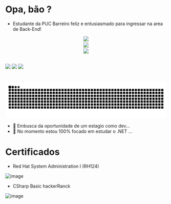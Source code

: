 # Opa, bão ? 
- Estudante da PUC Barreiro feliz e entusiasmado para ingressar na area de Back-End!

 
<div align="center">
   <img  src='https://github-readme-stats.vercel.app/api?username=Davi-OS&theme=dark&show_icons=true&hide_border=true&count_private=true' />
</div>
<div align="center">
   <img width=400 src='https://github-readme-streak-stats.herokuapp.com/?user=Davi-OS&theme=dark&hide_border=true' />
</div>
<div align="center">
   <img  src='https://github-readme-stats.vercel.app/api/top-langs/?username=Davi-OS&theme=dark&show_icons=true&hide_border=true&layout=compact' />
</div>


##

<div>
  <a href = "mailto:davioliveirasanto.work@gmail.com"><img src="https://img.shields.io/badge/-Gmail-%23333?style=for-the-badge&logo=gmail&logoColor=white" target="_blank"></a>
  <a href="https://www.linkedin.com/in/davi-olivera-santos-78b042198/" target="_blank"><img src="https://img.shields.io/badge/-LinkedIn-%230077B5?style=for-the-badge&logo=linkedin&logoColor=white" target="_blank"></a> 
   <a href="https://www.instagram.com/davi._.os/" target="_blank"><img src="https://img.shields.io/badge/-Instagram-%23E4405F?style=for-the-badge&logo=instagram&logoColor=white" target="_blank"></a>

#
  </div>
  
 <picture>
  <source media="(prefers-color-scheme: dark)" srcset="https://raw.githubusercontent.com/Davi-OS/Davi-OS/output/github-contribution-grid-snake-dark.svg">
  <source media="(prefers-color-scheme: dark)" srcset="https://raw.githubusercontent.com/Davi-OS/Davi-OS/output/github-contribution-grid-snake.svg">
  <img alt="github contribution grid snake animation" src="https://raw.githubusercontent.com/Davi-OS/Davi-OS/output/github-contribution-grid-snake.svg">
</picture>
  
- 🔭 Embusca da oportunidade de um estagio como dev...
- 🌱 No momento estou 100% focado em estudar o .NET ...

# Certificados

- Red Hat System Administration I (RH124)
  
![image](https://github.com/Davi-OS/Davi-OS/assets/112199758/3e2b2dad-484c-44eb-a740-f964c60a7777)

- CSharp Basic hackerRanck
  
![image](https://github.com/Davi-OS/Davi-OS/assets/112199758/170d4217-1a35-408f-a23c-ccd39b3af5ba)

